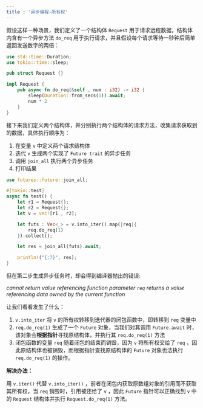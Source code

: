 ```yaml
---
title : '异步编程-所有权'
---
```


假设这样一种场景，我们定义了一个结构体 `Request` 用于请求远程数据，结构体内含有一个异步方法 `do_req` 用于执行请求，并且假设每个请求等待一秒钟后简单返回发送数字的两倍：

```rust
use std::time::Duration;
use tokio::time::sleep;

pub struct Request {}

impl Request {
    pub async fn do_req(&self , num : i32) -> i32 {
        sleep(Duration::from_secs(1)).await;
        num * 2
    }
}
```

接下来我们定义两个结构体，并分别执行两个结构体的请求方法，收集请求获取到的数据，具体执行顺序为：
1. 在变量 `v` 中定义两个请求结构体
2. 迭代 `v` 生成两个实现了 `Future trait` 的异步任务
3. 调用 `join_all` 执行两个异步任务
4. 打印结果

```rust
use futures::future::join_all;

#[tokio::test]
async fn test() {
    let r1 = Request{};
    let r2 = Request{};
    let v = vec![r1 , r2];

    let futs : Vec<_> = v.into_iter().map(|req|{
        req.do_req(1)
    }).collect();

    let res = join_all(futs).await;

    println!("{:?}", res);
}
```

但在第二步生成异步任务时，却会得到编译器抛出的错误:

*cannot return value referencing function parameter `req`
returns a value referencing data owned by the current function*

让我们看看发生了什么：
1. `v.into_iter` 将 `v` 的所有权转移到迭代器的闭包函数中，即转移到 `req` 变量中
2. `req.do_req(1)` 生成了一个 `Future` 对象，当我们对其调用 `Future.await` 时，该对象会**根据指针**寻找原结构体，并执行其 `req.do_req(1)` 方法
3. 闭包函数的变量 `req` 随着闭包的结束而销毁，因为 `v` 将所有权交给了 `req` ，因此原结构体也被销毁，而根据指针查找原结构体的 `Future` 对象也法执行 `req.do_req(1)` 的操作。

**解决办法：**

用 `v.iter()` 代替 `v.into_iter()` ，前者在闭包内获取原数组对象的引用而不获取其所有权，当 `req` 销毁时，引用被还给了 `v` ，因此 `Future` 指针可以正确找到 `v` 中的 `Request` 结构体并执行 `Request.do_req(1)` 方法。




